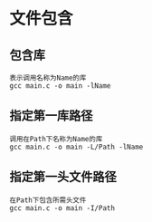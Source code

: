# 文件包含

## 包含库

    表示调用名称为Name的库
    gcc main.c -o main -lName

## 指定第一库路径

    调用在Path下名称为Name的库
    gcc main.c -o main -L/Path -lName

## 指定第一头文件路径

    在Path下包含所需头文件
    gcc main.c -o main -I/Path
